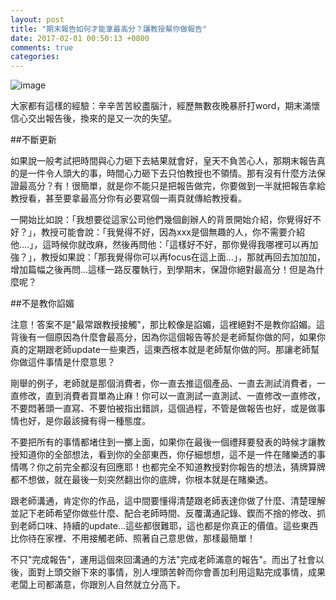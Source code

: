 ```yaml
---
layout: post
title: "期末報告如何才能拿最高分？讓教授幫你做報告"
date: 2017-02-01 00:50:13 +0800
comments: true
categories: 
---
```


![image](http://mrshih.github.io/images/2017-02-01-independent-study-get-good-grades.jpg)


大家都有這樣的經驗：辛辛苦苦絞盡腦汁，經歷無數夜晚暴肝打word，期末滿懷信心交出報告後，換來的是又一次的失望。

##不斷更新

如果說一般考試把時間與心力砸下去結果就會好，皇天不負苦心人，那期末報告真的是一件令人頭大的事，時間心力砸下去只怕教授也不領情。那有沒有什麼方法保證最高分？有！很簡單，就是你不能只是把報告做完，你要做到一半就把報告拿給教授看，甚至要拿最高分你有必要寫個一兩頁就傳給教授看。

一開始比如說：「我想要從這家公司他們幾個創辦人的背景開始介紹，你覺得好不好？」，教授可能會說：「我覺得不好，因為xxx是個無趣的人，你不需要介紹他....」，這時候你就改麻，然後再問他：「這樣好不好，那你覺得我哪裡可以再加強？」，教授如果說：「那我覺得你可以再focus在這上面...」，那就再回去加加加，增加篇幅之後再問...這樣一路反覆執行，到學期末，保證你絕對最高分！但是為什麼呢？

##不是教你諂媚

注意！答案不是"最常跟教授接觸"，那比較像是諂媚，這裡絕對不是教你諂媚。這背後有一個原因為什麼會最高分，因為你這個報告等於是老師幫你做的阿，如果你真的定期跟老師update一些東西，這東西根本就是老師幫你做的阿。那讓老師幫你做這件事情是什麼意思？

剛舉的例子，老師就是那個消費者，你一直去推這個產品、一直去測試消費者，一直修改，直到消費者買單為止麻！你可以一直測試一直測試、一直修改一直修改，不要悶著頭一直寫、不要怕被指出錯誤，這個過程，不管是做報告也好，或是做事情也好，是你最該擁有得一種態度。

不要把所有的事情都堵住到一擲上面，如果你在最後一個禮拜要發表的時候才讓教授知道你的全部想法，看到你的全部東西，你仔細想想，這不是一件在賭樂透的事情嗎？你之前完全都沒有回應耶！也都完全不知道教授對你報告的想法，猜牌算牌都不想做，就在最後一刻突然翻出你的底牌，你根本就是在賭樂透。

跟老師溝通，肯定你的作品，這中間要懂得清楚跟老師表達你做了什麼、清楚理解並記下老師希望你做些什麼、配合老師時間、反覆溝通記錄、鍥而不捨的修改、抓到老師口味、持續的update...這些都很難耶，這也都是你真正的價值。這些東西比你待在家裡、不用接觸老師、照著自己意思做，那樣最簡單！

不只"完成報告"，運用這個來回溝通的方法"完成老師滿意的報告"。而出了社會以後，面對上頭交辦下來的事情，別人埋頭苦幹而你會善加利用這點完成事情，成果老闆上司都滿意，你跟別人自然就立分高下。